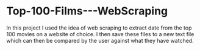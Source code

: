 # Top-100-Films---WebScraping

In this project I used the idea of web scraping to extract date from the top 100 movies on a website of choice. I then save these files to a new text file which can then be compared by the user against what they have watched.
